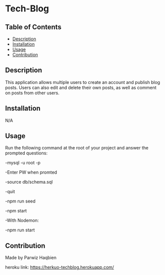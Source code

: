 # Tech-Blog

## Table of Contents
- [Description](#description)
- [Installation](#installation)
- [Usage](#usage)
- [Contribution](#contribution)

## Description
This application allows multiple users to create an account and publish blog posts. Users can also edit and delete their own posts, as well as comment on posts from other users.

## Installation
N/A

## Usage
Run the following command at the root of your project and answer the prompted questions:

-mysql -u root -p

-Enter PW when promted

-source db/schema.sql

-quit

-npm run seed

-npm start

-With Nodemon:

-npm run start

## Contribution
Made by Parwiz Haqbien

heroku link: https://herkuo-techblog.herokuapp.com/